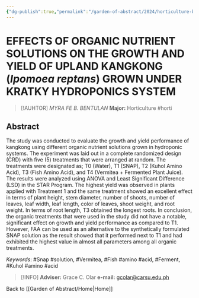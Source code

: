 ```yaml
---
{"dg-publish":true,"permalink":"/garden-of-abstract/2024/horticulture-bentulan/","created":"2024-05-23T16:09:09.004+08:00"}
---
```


# EFFECTS OF ORGANIC NUTRIENT SOLUTIONS ON THE GROWTH AND YIELD OF UPLAND KANGKONG (***Ipomoea reptans***) GROWN UNDER KRATKY HYDROPONICS SYSTEM
> [!AUHTOR] *MYRA FE B. BENTULAN*
> **Major:** Horticulture #horti 
## Abstract
The study was conducted to evaluate the growth and yield performance of kangkong using different organic nutrient solutions grown in hydroponic systems. The experiment was laid out in a complete randomized design (CRD) with five (5) treatments that were arranged at random. The treatments were designated as; T0 (Water), T1 (SNAP), T2 (Kuhol Amino Acid), T3 (Fish Amino Acid), and T4 (Vermitea + Fermented Plant Juice). The results were analyzed using ANOVA and Least Significant Difference (LSD) in the STAR Program. The highest yield was observed in plants applied with Treatment 1 and the same treatment showed an excellent effect in terms of plant height, stem diameter, number of shoots, number of leaves, leaf width, leaf length, color of leaves, shoot weight, and root weight. In terms of root length, T3 obtained the longest roots. In conclusion, the organic treatments that were used in the study did not have a notable, significant effect on growth and yield performance as compared to T1. However, FAA can be used as an alternative to the synthetically formulated SNAP solution as the result showed that it performed next to T1 and had exhibited the highest value in almost all parameters among all organic treatments.

*Keywords*: #Snap #solution, #Vermitea, #Fish #amino #acid, #Ferment, #Kuhol #amino #acid

> [!INFO] **Adviser:** Grace C. Olar
> **e-mail:** gcolar@carsu.edu.ph

Back to [[Garden of Abstract/Home\|Home]]